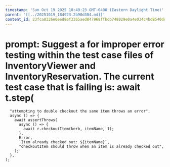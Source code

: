 ```yaml
---
timestamp: 'Sun Oct 19 2025 18:49:23 GMT-0400 (Eastern Daylight Time)'
parent: '[[../20251019_184923.2b90d304.md]]'
content_id: 23fca8326e0eed8ef3365aed847968ffbdb748029e0a4e034c4bd8540dded6b0
---
```


# prompt: Suggest a for improper error testing within the test case files of InventoryViewer and InventoryReservation. The current test case that is failing is:     await t.step(

```
  "attempting to double checkout the same item throws an error",
  async () => {
    await assertThrows(
      async () => {
        await r.checkoutItem(kerb, itemName, 1);
      },
      Error,
      `Item already checked out: ${itemName}`,
      "checkoutItem should throw when an item is already checked out",
    );
  },
);
```

